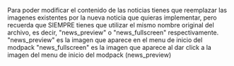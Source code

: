 Para poder modificar el contenido de las noticias tienes que reemplazar las imagenes existentes por la nueva noticia que quieras implementar, pero recuerda
que SIEMPRE tienes que utilizar el mismo nombre original del archivo, es decir, "news_preview" o "news_fullscreen" respectivamente.
"news_preview" es la imagen que aparece en el menu de inicio del modpack
"news_fullscreen" es la imagen que aparece al dar click a la imagen del menu de inicio del modpack (news_preview)
